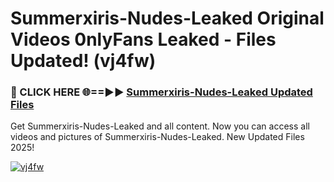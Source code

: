 # Summerxiris-Nudes-Leaked Original Videos 0nlyFans Leaked - Files Updated! (vj4fw)

<h3>🔴 CLICK HERE 🌐==►► <a href="https://tinyurl.com/4mcuefdz" rel="nofollow">Summerxiris-Nudes-Leaked Updated Files</a></h3>

Get Summerxiris-Nudes-Leaked and all content. Now you can access all videos and pictures of Summerxiris-Nudes-Leaked. New Updated Files 2025!

[![vj4fw](https://i.imgur.com/StAQSOY.gif)](https://tinyurl.com/4mcuefdz)
